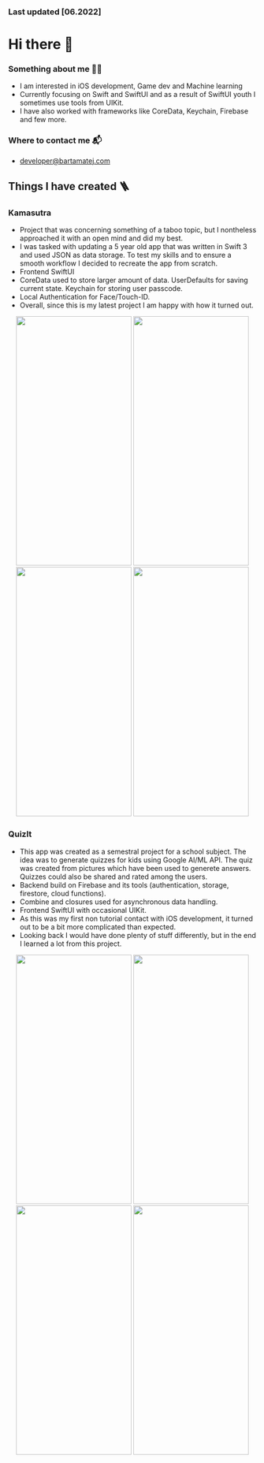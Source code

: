 ### Last updated [06.2022]
# Hi there 👋
### Something about me 👨‍🎓
- I am interested in iOS development, Game dev and Machine learning
- Currently focusing on Swift and SwiftUI and as a result of SwiftUI youth I sometimes use tools from UIKit.
- I have also worked with frameworks like CoreData, Keychain, Firebase and few more.

### Where to contact me 📬
- developer@bartamatej.com

## Things I have created 🪜
### Kamasutra
- Project that was concerning something of a taboo topic, but I nontheless approached it with an open mind and did my best.
- I was tasked with updating a 5 year old app that was written in Swift 3 and used JSON as data storage. To test my skills and to ensure a smooth workflow I decided to recreate the app from scratch.
- Frontend SwiftUI
- CoreData used to store larger amount of data. UserDefaults for saving current state. Keychain for storing user passcode.
- Local Authentication for Face/Touch-ID.
- Overall, since this is my latest project I am happy with how it turned out.
<p align="center">
<img src="https://user-images.githubusercontent.com/62949707/172856126-aa842c0a-aa9b-462a-8784-28e0c29d09ac.PNG" width="234" height="506">
<img src="https://user-images.githubusercontent.com/62949707/172856117-c90d9318-4870-4795-b734-33a47bf7ed80.PNG" width="234" height="506">
<img src="https://user-images.githubusercontent.com/62949707/172856105-7f6533d1-c12c-4aea-9f95-9b3cf7b24e52.PNG" width="234" height="506">
<img src="https://user-images.githubusercontent.com/62949707/172856081-5c37282e-842b-452e-a087-3807911e9027.PNG" width="234" height="506">
</p>

### QuizIt
- This app was created as a semestral project for a school subject. The idea was to generate quizzes for kids using Google AI/ML API. The quiz was created from pictures which have been used to generete answers. Quizzes could also be shared and rated among the users.
- Backend build on Firebase and its tools (authentication, storage, firestore, cloud functions).
- Combine and closures used for asynchronous data handling.
- Frontend SwiftUI with occasional UIKit.
- As this was my first non tutorial contact with iOS development, it turned out to be a bit more complicated than expected.
- Looking back I would have done plenty of stuff differently, but in the end I learned a lot from this project.
<p align="center">
<img src="https://user-images.githubusercontent.com/62949707/172696195-180988b7-c67c-4745-8b4c-3e4e2140fc19.PNG" width="234" height="506">
<img src="https://user-images.githubusercontent.com/62949707/172696215-486f37e4-2ed6-4dc6-b559-39c467e1cd5d.PNG" width="234" height="506">
<img src="https://user-images.githubusercontent.com/62949707/172696219-243eb1f2-19be-4159-ba0f-88cbaa68995b.PNG" width="234" height="506">
<img src="https://user-images.githubusercontent.com/62949707/172696226-3e6095e7-bb9b-40cd-bf11-a9fe2ea9dc5a.PNG" width="234" height="506">
</p>
